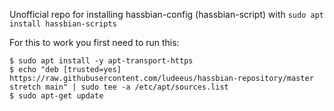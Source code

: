 Unofficial repo for installing hassbian-config (hassbian-script) with `sudo apt install hassbian-scripts`
  
For this to work you first need to run this:
```
$ sudo apt install -y apt-transport-https
$ echo "deb [trusted=yes] https://raw.githubusercontent.com/ludeeus/hassbian-repository/master stretch main" | sudo tee -a /etc/apt/sources.list
$ sudo apt-get update
```
